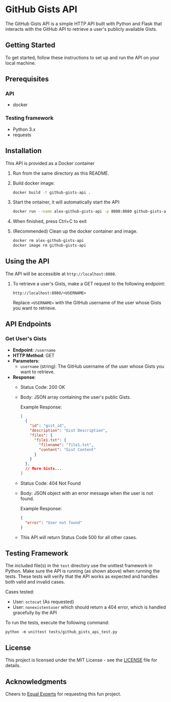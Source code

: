 # GitHub Gists API

The GitHub Gists API is a simple HTTP API built with Python and Flask that interacts with the GitHub API to retrieve a user's publicly available Gists.

## Getting Started

To get started, follow these instructions to set up and run the API on your local machine.

## Prerequisites
### API
- docker

### Testing framework
- Python 3.x
- requests

## Installation

This API is provided as a Docker container

1. Run from the same directory as this README.

2. Build docker image:

   ```bash
   docker build -t github-gists-api .
   ```

3. Start the ontainer, it will automatically start the API:

   ```bash
   docker run --name alex-github-gists-api -p 8080:8080 github-gists-api
   ```

4. When finished, press Ctrl+C to exit

5. (Recommended) Clean up the docker container and image.
    ```bash
    docker rm alex-github-gists-api
    docker image rm github-gists-api
    ```
## Using the API

   The API will be accessible at `http://localhost:8080`.

1. To retrieve a user's Gists, make a GET request to the following endpoint:

   ```
   http://localhost:8080/<USERNAME>
   ```

   Replace `<USERNAME>` with the GitHub username of the user whose Gists you want to retrieve.

## API Endpoints

### Get User's Gists

- **Endpoint**: `/username`
- **HTTP Method**: GET
- **Parameters**:
  - `username` (string): The GitHub username of the user whose Gists you want to retrieve.
- **Response**:
  - Status Code: 200 OK
  - Body: JSON array containing the user's public Gists.

    Example Response:
    ```json
    [
      {
        "id": "gist_id",
        "description": "Gist Description",
        "files": {
          "file1.txt": {
            "filename": "file1.txt",
            "content": "Gist Content"
          }
        }
      },
      // More Gists...
    ]
    ```

  - Status Code: 404 Not Found
  - Body: JSON object with an error message when the user is not found.

    Example Response:
    ```json
    {
      "error": "User not found"
    }
    ```

  - This API will return Status Code 500 for all other cases.

## Testing Framework

The included file(s) in the `test` directory use the unittest framework in Python.
Make sure the API is running (as shown above) when running the tests. These tests will verify that the API works as expected and handles both valid and invalid cases.

Cases tested:
- User: `octocat` (As requested)
- User: `nonexistentuser` which should return a 404 error, which is handled gracefully by the API 

To run the tests, execute the following command:
```
python -m unittest tests/github_gists_api_test.py
```


## License

This project is licensed under the MIT License - see the [LICENSE](LICENSE) file for details.

## Acknowledgments

Cheers to [Equal Experts](https://www.equalexperts.com/) for requesting this fun project.
